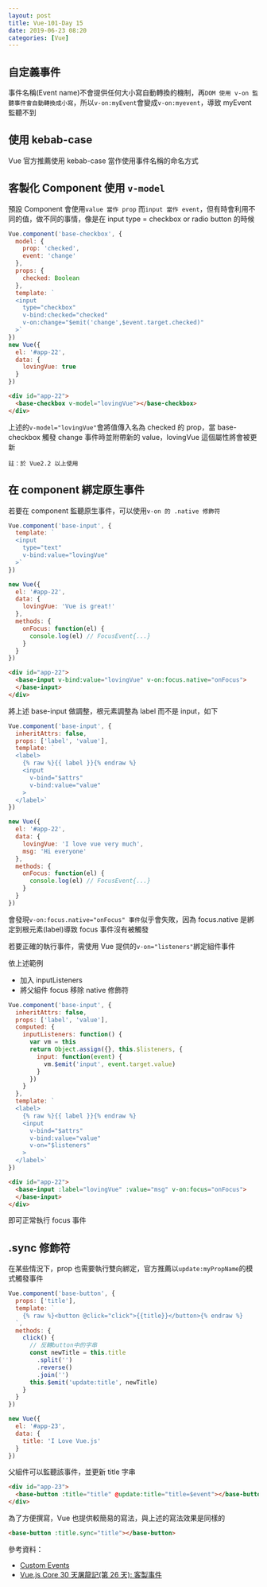 ```yaml
---
layout: post
title: Vue-101-Day 15
date: 2019-06-23 08:20
categories: [Vue]
---
```


## 自定義事件

事件名稱(Event name)不會提供任何大小寫自動轉換的機制，再`DOM 使用 v-on 監聽事件會自動轉換成小寫`，所以`v-on:myEvent`會變成`v-on:myevent`，導致 myEvent 監聽不到

## 使用 kebab-case

Vue 官方推薦使用 kebab-case 當作使用事件名稱的命名方式

## 客製化 Component 使用 `v-model`

預設 Component 會使用`value 當作 prop` 而`input 當作 event`，但有時會利用不同的值，做不同的事情，像是在 input type = checkbox or radio button 的時候

```javascript
Vue.component('base-checkbox', {
  model: {
    prop: 'checked',
    event: 'change'
  },
  props: {
    checked: Boolean
  },
  template: `
  <input
    type="checkbox"
    v-bind:checked="checked"
    v-on:change="$emit('change',$event.target.checked)"
  >`
})
new Vue({
  el: '#app-22',
  data: {
    lovingVue: true
  }
})
```

```html
<div id="app-22">
  <base-checkbox v-model="lovingVue"></base-checkbox>
</div>
```

上述的`v-model="lovingVue"`會將值傳入名為 checked 的 prop，當 base-checkbox 觸發 change 事件時並附帶新的 value，lovingVue 這個屬性將會被更新

`註：於 Vue2.2 以上使用`

## 在 component 綁定原生事件

若要在 component 監聽原生事件，可以使用`v-on 的 .native 修飾符`

```javascript
Vue.component('base-input', {
  template: `
  <input
    type="text"
    v-bind:value="lovingVue"
  >`
})

new Vue({
  el: '#app-22',
  data: {
    lovingVue: 'Vue is great!'
  },
  methods: {
    onFocus: function(el) {
      console.log(el) // FocusEvent{...}
    }
  }
})
```

```html
<div id="app-22">
  <base-input v-bind:value="lovingVue" v-on:focus.native="onFocus">
  </base-input>
</div>
```

將上述 base-input 做調整，根元素調整為 label 而不是 input，如下

```javascript
Vue.component('base-input', {
  inheritAttrs: false,
  props: ['label', 'value'],
  template: `
  <label>
    {% raw %}{{ label }}{% endraw %}
    <input
      v-bind="$attrs"
      v-bind:value="value"
    >
  </label>`
})

new Vue({
  el: '#app-22',
  data: {
    lovingVue: 'I love vue very much',
    msg: 'Hi everyone'
  },
  methods: {
    onFocus: function(el) {
      console.log(el) // FocusEvent{...}
    }
  }
})
```

會發現`v-on:focus.native="onFocus" 事件`似乎會失敗，因為 focus.native 是綁定到根元素(label)導致 focus 事件沒有被觸發

若要正確的執行事件，需使用 Vue 提供的`v-on="listeners"`綁定組件事件

依上述範例

- 加入 inputListeners
- 將父組件 focus 移除 native 修飾符

```javascript
Vue.component('base-input', {
  inheritAttrs: false,
  props: ['label', 'value'],
  computed: {
    inputListeners: function() {
      var vm = this
      return Object.assign({}, this.$listeners, {
        input: function(event) {
          vm.$emit('input', event.target.value)
        }
      })
    }
  },
  template: `
  <label>
    {% raw %}{{ label }}{% endraw %}
    <input
      v-bind="$attrs"
      v-bind:value="value"
      v-on="$listeners"
    >
  </label>`
})
```

```html
<div id="app-22">
  <base-input :label="lovingVue" :value="msg" v-on:focus="onFocus">
  </base-input>
</div>
```

即可正常執行 focus 事件

## .sync 修飾符

在某些情況下，prop 也需要執行雙向綁定，官方推薦以`update:myPropName`的模式觸發事件

```javascript
Vue.component('base-button', {
  props: ['title'],
  template: `
    {% raw %}<button @click="click">{{title}}</button>{% endraw %}
  `,
  methods: {
    click() {
      // 反轉button中的字串
      const newTitle = this.title
        .split('')
        .reverse()
        .join('')
      this.$emit('update:title', newTitle)
    }
  }
})

new Vue({
  el: '#app-23',
  data: {
    title: 'I Love Vue.js'
  }
})
```

父組件可以監聽該事件，並更新 title 字串

```html
<div id="app-23">
  <base-button :title="title" @update:title="title=$event"></base-button>
</div>
```

為了方便撰寫，Vue 也提供較簡易的寫法，與上述的寫法效果是同樣的

```html
<base-button :title.sync="title"></base-button>
```

參考資料：

- [Custom Events](https://vuejs.org/v2/guide/components-custom-events.html)
- [Vue.js Core 30 天屠龍記(第 26 天): 客製事件](https://ithelp.ithome.com.tw/articles/10209183)
